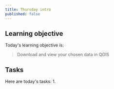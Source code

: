 ```yaml
---
title: Thursday intro
published: false
---
```




## Learning objective
Today's learning objective is:

> Download and view your chosen data in QGIS

## Tasks
Here are today's tasks:
1. 
